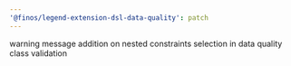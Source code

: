 ```yaml
---
'@finos/legend-extension-dsl-data-quality': patch
---
```


warning message addition on nested constraints selection in data quality class validation

